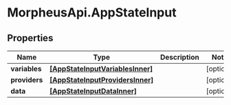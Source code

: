 # MorpheusApi.AppStateInput

## Properties

Name | Type | Description | Notes
------------ | ------------- | ------------- | -------------
**variables** | [**[AppStateInputVariablesInner]**](AppStateInputVariablesInner.md) |  | [optional] 
**providers** | [**[AppStateInputProvidersInner]**](AppStateInputProvidersInner.md) |  | [optional] 
**data** | [**[AppStateInputDataInner]**](AppStateInputDataInner.md) |  | [optional] 


